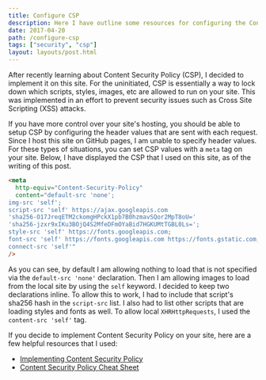 ```yaml
---
title: Configure CSP
description: Here I have outline some resources for configuring the Content Security Policy (CSP) and how to set it up for your site.
date: 2017-04-20
path: /configure-csp
tags: ["security", "csp"]
layout: layouts/post.html
---
```


After recently learning about Content Security Policy (CSP), I decided to implement it on this site. For the uninitiated, CSP is essentially a way to lock down which scripts, styles, images, etc are allowed to run on your site. This was implemented in an effort to prevent security issues such as Cross Site Scripting (XSS) attacks.

If you have more control over your site's hosting, you should be able to setup CSP by configuring the header values that are sent with each request. Since I host this site on GitHub pages, I am unable to specify header values. For these types of situations, you can set CSP values with a `meta` tag on your site. Below, I have displayed the CSP that I used on this site, as of the writing of this post.

```html
<meta
  http-equiv="Content-Security-Policy"
  content="default-src 'none';
img-src 'self';
script-src 'self' https://ajax.googleapis.com
'sha256-O17JreqETM2ckomgHPckX1pb7B0hzmavSQor2MpT8oU='
'sha256-jzxr9xIKu3BOjQ4S2MfeDFmOYaBid7HGKUMtTGBL0Ls=';
style-src 'self' https://fonts.googleapis.com;
font-src 'self' https://fonts.googleapis.com https://fonts.gstatic.com;
connect-src 'self'"
/>
```

As you can see, by default I am allowing nothing to load that is not specified via the `default-src 'none'` declaration. Then I am allowing images to load from the local site by using the `self` keyword. I decided to keep two declarations inline. To allow this to work, I had to include that script's sha256 hash in the `script-src` list. I also had to list other scripts that are loading styles and fonts as well. To allow local `XHRHttpRequests`, I used the `content-src 'self'` tag.

If you decide to implement Content Security Policy on your site, here are a few helpful resources that I used:

- [Implementing Content Security Policy](https://hacks.mozilla.org/2016/02/implementing-content-security-policy)
- [Content Security Policy Cheat Sheet](https://www.owasp.org/index.php/Content_Security_Policy_Cheat_Sheet)
